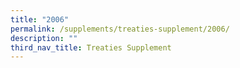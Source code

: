 ```yaml
---
title: "2006"
permalink: /supplements/treaties-supplement/2006/
description: ""
third_nav_title: Treaties Supplement
---
```

